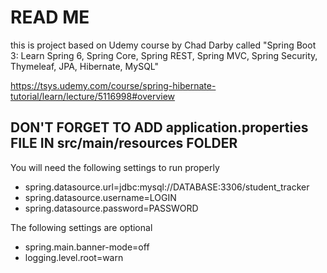 # READ ME
this is project based on Udemy course by Chad Darby called "Spring Boot 3: Learn Spring 6, Spring Core, Spring REST, Spring MVC, Spring Security, Thymeleaf, JPA, Hibernate, MySQL"

https://tsys.udemy.com/course/spring-hibernate-tutorial/learn/lecture/5116998#overview

## DON'T FORGET TO ADD application.properties FILE IN src/main/resources FOLDER
You will need the following settings to run properly
- spring.datasource.url=jdbc:mysql://DATABASE:3306/student_tracker
- spring.datasource.username=LOGIN
- spring.datasource.password=PASSWORD

The following settings are optional
- spring.main.banner-mode=off 
- logging.level.root=warn
